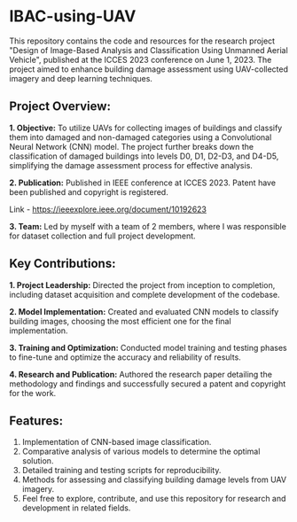 # IBAC-using-UAV

This repository contains the code and resources for the research project "Design of Image-Based Analysis and Classification Using Unmanned Aerial Vehicle", published at the ICCES 2023 conference on June 1, 2023. The project aimed to enhance building damage assessment using UAV-collected imagery and deep learning techniques.

## Project Overview:
**1. Objective:** To utilize UAVs for collecting images of buildings and classify them into damaged and non-damaged categories using a Convolutional Neural Network (CNN) model. The project further breaks down the classification of damaged buildings into levels D0, D1, D2-D3, and D4-D5, simplifying the damage assessment process for effective analysis.

**2. Publication:** Published in IEEE conference at ICCES 2023. Patent have been published and copyright is registered.

Link - https://ieeexplore.ieee.org/document/10192623

**3. Team:** Led by myself with a team of 2 members, where I was responsible for dataset collection and full project development.

## **Key Contributions:**

**1. Project Leadership:** Directed the project from inception to completion, including dataset acquisition and complete development of the codebase.

**2. Model Implementation:** Created and evaluated CNN models to classify building images, choosing the most efficient one for the final implementation.

**3. Training and Optimization:** Conducted model training and testing phases to fine-tune and optimize the accuracy and reliability of results.

**4. Research and Publication:** Authored the research paper detailing the methodology and findings and successfully secured a patent and copyright for the work.

## **Features:**
1. Implementation of CNN-based image classification.
2. Comparative analysis of various models to determine the optimal solution.
3. Detailed training and testing scripts for reproducibility.
4. Methods for assessing and classifying building damage levels from UAV imagery.
5. Feel free to explore, contribute, and use this repository for research and development in related fields.
